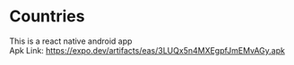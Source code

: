 # Countries
This is a react native android app
<br>
Apk Link: https://expo.dev/artifacts/eas/3LUQx5n4MXEgpfJmEMvAGy.apk
